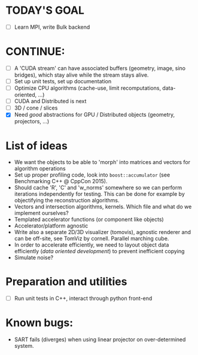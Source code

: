 # TODAY'S GOAL
* [ ] Learn MPI, write Bulk backend

# CONTINUE:
* [ ] A 'CUDA stream' can have associated buffers (geometry, image, sino bridges), which stay alive while the stream stays alive.
* [ ] Set up unit tests, set up documentation
* [ ] Optimize CPU algorithms (cache-use, limit recomputations, data-oriented, ...)
* [ ] CUDA and Distributed is next
* [ ] 3D / cone / slices
* [x] Need *good* abstractions for GPU / Distributed objects (geometry, projectors, ...)

# List of ideas
* We want the objects to be able to 'morph' into matrices and vectors for algorithm operations
* Set up proper profiling code, look into `boost::accumulator` (see Benchmarking C++ @ CppCon 2015).
* Should cache 'R', 'C' and 'w_norms' somewhere so we can perform iterations independently for testing. This can be done for example by objectifying the reconstruction algorithms.
* Vectors and intersection algorithms, kernels. Which file and what do we implement ourselves?
* Templated accelerator functions (or component like objects)
* Accelerator/platform agnostic
* Write also a separate 2D/3D visualizer (tomovis), agnostic renderer and can be off-site, see TomViz by cornell. Parallel marching cube.
* In order to accelerate efficiently, we need to layout object data efficiently (*data oriented development*) to prevent inefficient copying
* Simulate noise?

# Preparation and utilities
* [ ] Run unit tests in C++, interact through python front-end

# Known bugs:
- SART fails (diverges) when using linear projector on over-determined system.
